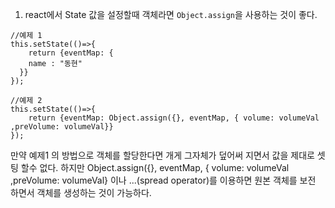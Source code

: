 1. react에서 State 값을 설정할때 객체라면  `Object.assign`을 사용하는 것이 좋다.

~~~
//예제 1
this.setState(()=>{
    return {eventMap: {
    name : "동현"
  }}	
});

//예제 2
this.setState(()=>{
    return {eventMap: Object.assign({}, eventMap, { volume: volumeVal ,preVolume: volumeVal}}
});
~~~

만약 예제1 의 방법으로 객체를 할당한다면 개게 그자체가 덮어써 지면서 값을 제대로 셋팅 할수 없다. 하지만  Object.assign({}, eventMap, { volume: volumeVal ,preVolume: volumeVal} 이나 ...(spread operator)를 이용하면 원본 객체를 보전 하면서 객체를 생성하는 것이 가능하다.


